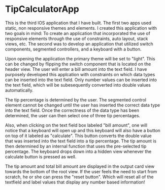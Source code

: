 # TipCalculatorApp

This is the third IOS application that I have built.  The first two apps used static, non responsive themes
and elements.  I created this application with two goals in mind: To create an application that incorporated 
the use of responsive elements through the use of constraints, auto layout, stack views, etc. The second was
to develop an application that utilized switch components, segmented controllers, and  a keyboard with a button. 

Upon opening the application the primary theme will be set to "light". This can be changed by flipping the
switch component that is located on the header view.  The user will enter a bill amount into the text field.
I have purposely developed this applcation with constraints on which data types can be inserted into the 
text field.  Only number values can be inserted into the text field, which will be subesequently converted
into double values automatically. 

The tip percentage is determined by the user.  The segmented control element cannot be changed until the user 
has inserted the correct data type into the text field.  Once the correctness of the data type has been determined,
the user can then select one of three tip percentages.  

Also, when clicking on the text field box labeled "bill amount", one will notice that a keyboard will open up
and this keyboard will also have a button on top of it labeled as "calculate". This button converts the double
value that was inserted into the text field into a tip percentage.  The tip amount is then determined by
an internal function that uses the pre-selected tip percentage.  The keyboard drops down into a hidden
view whenever the calculate button is pressed as well.

The tip amount and total bill amount are displayed in the output card view towards the bottom of the root view.
If the user feels the need to start from scratch, he or she can press the "reset button".  Which will reset 
all of the textfield and label values that display any number based information!
